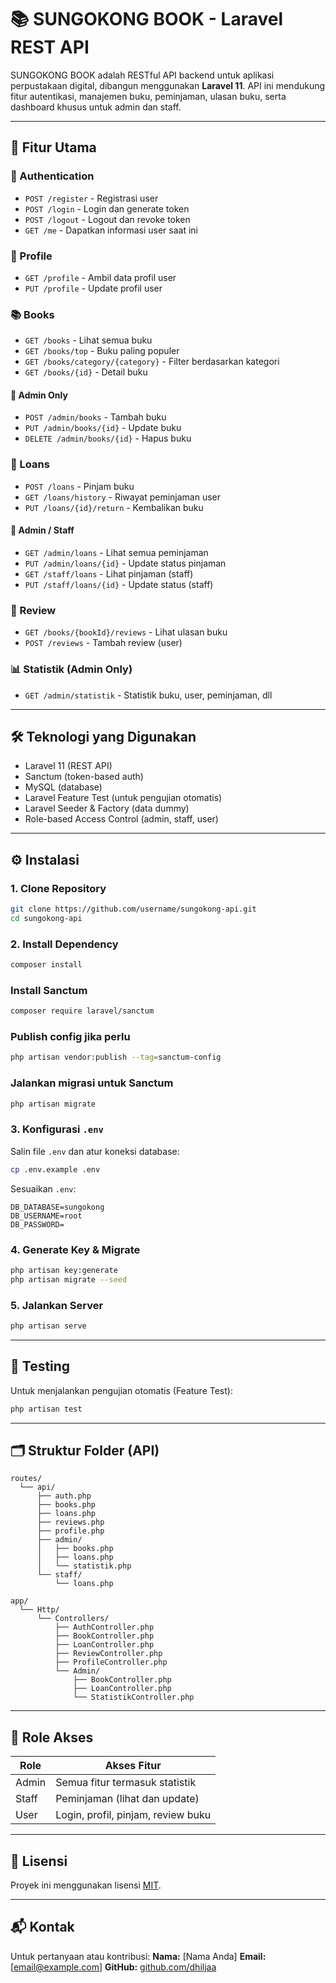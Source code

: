 



# 📚 SUNGOKONG BOOK - Laravel REST API

SUNGOKONG BOOK adalah RESTful API backend untuk aplikasi perpustakaan digital, dibangun menggunakan **Laravel 11**. API ini mendukung fitur autentikasi, manajemen buku, peminjaman, ulasan buku, serta dashboard khusus untuk admin dan staff.

---

## 🚀 Fitur Utama

### 🔐 Authentication
- `POST /register` - Registrasi user
- `POST /login` - Login dan generate token
- `POST /logout` - Logout dan revoke token
- `GET /me` - Dapatkan informasi user saat ini

### 👤 Profile
- `GET /profile` - Ambil data profil user
- `PUT /profile` - Update profil user

### 📚 Books
- `GET /books` - Lihat semua buku
- `GET /books/top` - Buku paling populer
- `GET /books/category/{category}` - Filter berdasarkan kategori
- `GET /books/{id}` - Detail buku

#### 🔧 Admin Only
- `POST /admin/books` - Tambah buku
- `PUT /admin/books/{id}` - Update buku
- `DELETE /admin/books/{id}` - Hapus buku

### 📖 Loans
- `POST /loans` - Pinjam buku
- `GET /loans/history` - Riwayat peminjaman user
- `PUT /loans/{id}/return` - Kembalikan buku

#### 🔧 Admin / Staff
- `GET /admin/loans` - Lihat semua peminjaman
- `PUT /admin/loans/{id}` - Update status pinjaman
- `GET /staff/loans` - Lihat pinjaman (staff)
- `PUT /staff/loans/{id}` - Update status (staff)

### 🌟 Review
- `GET /books/{bookId}/reviews` - Lihat ulasan buku
- `POST /reviews` - Tambah review (user)

### 📊 Statistik (Admin Only)
- `GET /admin/statistik` - Statistik buku, user, peminjaman, dll

---

## 🛠️ Teknologi yang Digunakan

- Laravel 11 (REST API)
- Sanctum (token-based auth)
- MySQL (database)
- Laravel Feature Test (untuk pengujian otomatis)
- Laravel Seeder & Factory (data dummy)
- Role-based Access Control (admin, staff, user)

---

## ⚙️ Instalasi

### 1. Clone Repository
```bash
git clone https://github.com/username/sungokong-api.git
cd sungokong-api
````

### 2. Install Dependency

```bash
composer install
```
### Install Sanctum
```bash
composer require laravel/sanctum
```

### Publish config jika perlu
```bash
php artisan vendor:publish --tag=sanctum-config
```
### Jalankan migrasi untuk Sanctum
```bash
php artisan migrate
```
### 3. Konfigurasi `.env`

Salin file `.env` dan atur koneksi database:

```bash
cp .env.example .env
```

Sesuaikan `.env`:

```
DB_DATABASE=sungokong
DB_USERNAME=root
DB_PASSWORD=
```

### 4. Generate Key & Migrate

```bash
php artisan key:generate
php artisan migrate --seed
```

### 5. Jalankan Server

```bash
php artisan serve
```

---

## 🧪 Testing

Untuk menjalankan pengujian otomatis (Feature Test):

```bash
php artisan test
```

---

## 🗂️ Struktur Folder (API)

```
routes/
  └── api/
      ├── auth.php
      ├── books.php
      ├── loans.php
      ├── reviews.php
      ├── profile.php
      ├── admin/
      │   ├── books.php
      │   ├── loans.php
      │   └── statistik.php
      └── staff/
          └── loans.php

app/
  └── Http/
      └── Controllers/
          ├── AuthController.php
          ├── BookController.php
          ├── LoanController.php
          ├── ReviewController.php
          ├── ProfileController.php
          └── Admin/
              ├── BookController.php
              ├── LoanController.php
              └── StatistikController.php
```

---

## 👥 Role Akses

| Role  | Akses Fitur                        |
| ----- | ---------------------------------- |
| Admin | Semua fitur termasuk statistik     |
| Staff | Peminjaman (lihat dan update)      |
| User  | Login, profil, pinjam, review buku |

---

## 📄 Lisensi

Proyek ini menggunakan lisensi [MIT](LICENSE).

---

## 📬 Kontak

Untuk pertanyaan atau kontribusi:
**Nama:** \[Nama Anda]
**Email:** \[[email@example.com](mailto:ahmadfadhil289@gmail.com)]
**GitHub:** [github.com/dhiljaa](https://github.com/dhiljaa)

```

```
